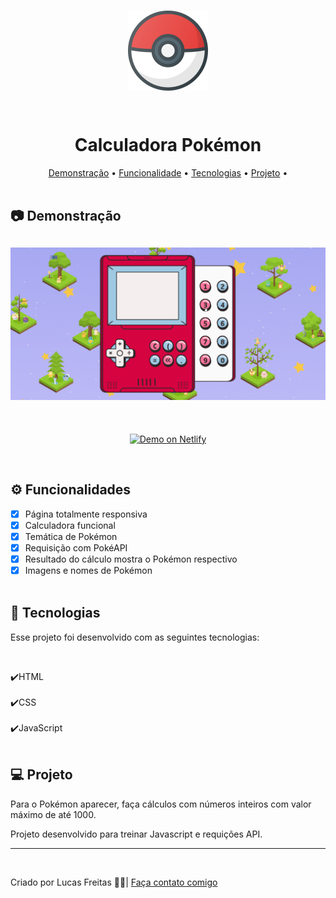 <br>
<p align="center"><img align="center" src="img/pokemon-128.png"> </p> <br>

<h1 align="center"> Calculadora Pokémon </h1>

<p align="center">
    <a href="#demo"> Demonstração</a> •
    <a href="#func"> Funcionalidade</a> •
    <a href="#tec"> Tecnologias</a> •
    <a href="#projeto"> Projeto</a> •
    <br> <br>

<h2 id="demo"> 📷 Demonstração </h2>

<h2 align="center"> <img alt="Readme" title="Readme" src="/img/1.gif"> </h2>

<br>
<p align="center">
<a href="https://pokedex-calculator.netlify.app/">
<img alt="Demo on Netlify" src="https://res.cloudinary.com/lukemorales/image/upload/v1563043495/readme_logos/demo_on_netlify_bbuvjz.png" data-canonical-src="https://res.cloudinary.com/lukemorales/image/upload/v1563043495/readme_logos/demo_on_netlify_bbuvjz.png" style="max-width: 100%;">
</a></p>
<br>

<h2 id="func"> ⚙ Funcionalidades </h2>

- [x] Página totalmente responsiva <br>
- [x] Calculadora funcional</br>
- [x] Temática de Pokémon <br>
- [x] Requisição com PokéAPI<br>
- [x] Resultado do cálculo mostra o Pokémon respectivo<br>
- [x] Imagens e nomes de Pokémon <br><br>

<h2 id="tec"> 🚀 Tecnologias </h2>

<p> Esse projeto foi desenvolvido com as seguintes tecnologias: </p><br>

✔️HTML<br><br>
✔️CSS<br><br>
✔️JavaScript<br><br>

<h2 id="projeto"> 💻 Projeto </h2>

<p>Para o Pokémon aparecer, faça cálculos com números inteiros com valor máximo de até 1000.</p>
<p>Projeto desenvolvido para treinar Javascript e requições API.</p>

<hr>
<br>
<p> Criado por Lucas Freitas 🖖🏽| <a href="https://www.linkedin.com/in/lucasfreitas01/"> Faça contato comigo </a> <p>
